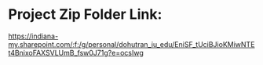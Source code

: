 # Project Zip Folder Link:
https://indiana-my.sharepoint.com/:f:/g/personal/dohutran_iu_edu/EniSF_tUciBJioKMiwNTEt4BnixoFAXSVLUmB_fsw0J71g?e=ocsIwg
